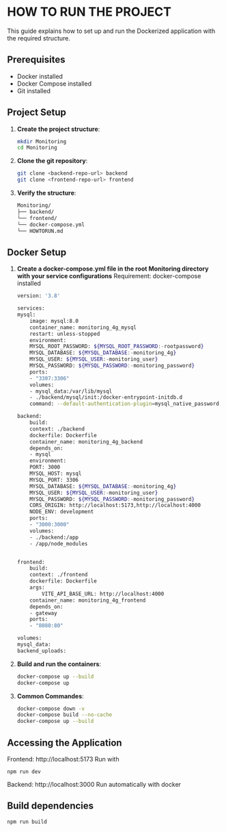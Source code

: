 # HOW TO RUN THE PROJECT

This guide explains how to set up and run the Dockerized application with the required structure.

## Prerequisites
- Docker installed
- Docker Compose installed
- Git installed

## Project Setup

1. **Create the project structure**:
   ```bash
   mkdir Monitoring
   cd Monitoring

2. **Clone the git repository**:
    ```bash
    git clone <backend-repo-url> backend
    git clone <frontend-repo-url> frontend

3. **Verify the structure**:
    ```bash
    Monitoring/
    ├── backend/
    └── frontend/
    └── docker-compose.yml
    └── HOWTORUN.md

## Docker Setup

1. **Create a docker-compose.yml file in the root Monitoring directory with your service configurations**
    Requirement: docker-compose installed
    ```bash
    version: '3.8'

    services:
    mysql:
        image: mysql:8.0
        container_name: monitoring_4g_mysql
        restart: unless-stopped
        environment:
        MYSQL_ROOT_PASSWORD: ${MYSQL_ROOT_PASSWORD:-rootpassword}
        MYSQL_DATABASE: ${MYSQL_DATABASE:-monitoring_4g}
        MYSQL_USER: ${MYSQL_USER:-monitoring_user}
        MYSQL_PASSWORD: ${MYSQL_PASSWORD:-monitoring_password}
        ports:
        - "3307:3306"
        volumes:
        - mysql_data:/var/lib/mysql
        - ./backend/mysql/init:/docker-entrypoint-initdb.d
        command: --default-authentication-plugin=mysql_native_password

    backend:
        build:
        context: ./backend
        dockerfile: Dockerfile
        container_name: monitoring_4g_backend
        depends_on:
        - mysql
        environment:
        PORT: 3000
        MYSQL_HOST: mysql
        MYSQL_PORT: 3306
        MYSQL_DATABASE: ${MYSQL_DATABASE:-monitoring_4g}
        MYSQL_USER: ${MYSQL_USER:-monitoring_user}
        MYSQL_PASSWORD: ${MYSQL_PASSWORD:-monitoring_password}
        CORS_ORIGIN: http://localhost:5173,http://localhost:4000
        NODE_ENV: development
        ports:
        - "3000:3000"
        volumes:
        - ./backend:/app
        - /app/node_modules


    frontend:
        build:
        context: ./frontend
        dockerfile: Dockerfile
        args:
            VITE_API_BASE_URL: http://localhost:4000
        container_name: monitoring_4g_frontend
        depends_on:
        - gateway
        ports:
        - "8080:80"

    volumes:
    mysql_data:
    backend_uploads:

2. **Build and run the containers**:
    ```bash
    docker-compose up --build
    docker-compose up

3. **Common Commandes**:
    ```bash
    docker-compose down -v 
    docker-compose build --no-cache
    docker-compose up --build

## Accessing the Application

Frontend: http://localhost:5173
Run with

    npm run dev

Backend: http://localhost:3000 Run automatically with docker

## Build dependencies
    npm run build